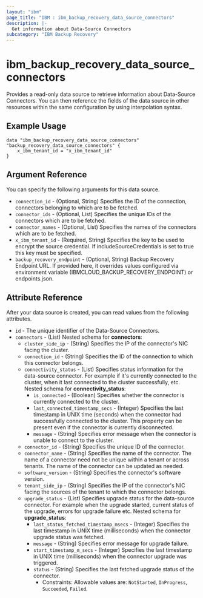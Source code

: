 ```yaml
---
layout: "ibm"
page_title: "IBM : ibm_backup_recovery_data_source_connectors"
description: |-
  Get information about Data-Source Connectors
subcategory: "IBM Backup Recovery"
---
```


# ibm_backup_recovery_data_source_connectors

Provides a read-only data source to retrieve information about Data-Source Connectors. You can then reference the fields of the data source in other resources within the same configuration by using interpolation syntax.

## Example Usage

```hcl
data "ibm_backup_recovery_data_source_connectors" "backup_recovery_data_source_connectors" {
	x_ibm_tenant_id = "x_ibm_tenant_id"
}
```

## Argument Reference

You can specify the following arguments for this data source.

* `connection_id` - (Optional, String) Specifies the ID of the connection, connectors belonging to which are to be fetched.
* `connector_ids` - (Optional, List) Specifies the unique IDs of the connectors which are to be fetched.
* `connector_names` - (Optional, List) Specifies the names of the connectors which are to be fetched.
* `x_ibm_tenant_id` - (Required, String) Specifies the key to be used to encrypt the source credential. If includeSourceCredentials is set to true this key must be specified.
* `backup_recovery_endpoint` - (Optional, String) Backup Recovery Endpoint URL. If provided here, it overrides values configured via environment variable (IBMCLOUD_BACKUP_RECOVERY_ENDPOINT) or endpoints.json.   

## Attribute Reference

After your data source is created, you can read values from the following attributes.

* `id` - The unique identifier of the Data-Source Connectors.
* `connectors` - (List) 
Nested schema for **connectors**:
	* `cluster_side_ip` - (String) Specifies the IP of the connector's NIC facing the cluster.
	* `connection_id` - (String) Specifies the ID of the connection to which this connector belongs.
	* `connectivity_status` - (List) Specifies status information for the data-source connector. For example if it's currently connected to the cluster, when it last connected to the cluster successfully, etc.
	Nested schema for **connectivity_status**:
		* `is_connected` - (Boolean) Specifies whether the connector is currently connected to the cluster.
		* `last_connected_timestamp_secs` - (Integer) Specifies the last timestamp in UNIX time (seconds) when the connector had successfully connected to the cluster. This property can be present even if the connector is currently disconnected.
		* `message` - (String) Specifies error message when the connector is unable to connect to the cluster.
	* `connector_id` - (String) Specifies the unique ID of the connector.
	* `connector_name` - (String) Specifies the name of the connector. The name of a connector need not be unique within a tenant or across tenants. The name of the connector can be updated as needed.
	* `software_version` - (String) Specifies the connector's software version.
	* `tenant_side_ip` - (String) Specifies the IP of the connector's NIC facing the sources of the tenant to which the connector belongs.
	* `upgrade_status` - (List) Specifies upgrade status for the data-source connector. For example when the upgrade started, current status of the upgrade, errors for upgrade failure etc.
	Nested schema for **upgrade_status**:
		* `last_status_fetched_timestamp_msecs` - (Integer) Specifies the last timestamp in UNIX time (milliseconds) when the connector upgrade status was fetched.
		* `message` - (String) Specifies error message for upgrade failure.
		* `start_timestamp_m_secs` - (Integer) Specifies the last timestamp in UNIX time (milliseconds) when the connector upgrade was triggered.
		* `status` - (String) Specifies the last fetched upgrade status of the connector.
		  * Constraints: Allowable values are: `NotStarted`, `InProgress`, `Succeeded`, `Failed`.

